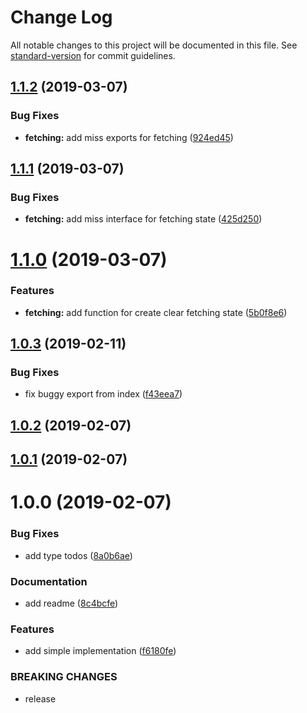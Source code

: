 # Change Log

All notable changes to this project will be documented in this file. See [standard-version](https://github.com/conventional-changelog/standard-version) for commit guidelines.

<a name="1.1.2"></a>
## [1.1.2](https://github.com/igorkamyshev/redux-clear/compare/v1.1.1...v1.1.2) (2019-03-07)


### Bug Fixes

* **fetching:** add miss exports for fetching ([924ed45](https://github.com/igorkamyshev/redux-clear/commit/924ed45))



<a name="1.1.1"></a>
## [1.1.1](https://github.com/igorkamyshev/redux-clear/compare/v1.1.0...v1.1.1) (2019-03-07)


### Bug Fixes

* **fetching:** add miss interface for fetching state ([425d250](https://github.com/igorkamyshev/redux-clear/commit/425d250))



<a name="1.1.0"></a>
# [1.1.0](https://github.com/igorkamyshev/redux-clear/compare/v1.0.3...v1.1.0) (2019-03-07)


### Features

* **fetching:** add function for create clear fetching state ([5b0f8e6](https://github.com/igorkamyshev/redux-clear/commit/5b0f8e6))



<a name="1.0.3"></a>
## [1.0.3](https://github.com/igorkamyshev/redux-clear/compare/v1.0.2...v1.0.3) (2019-02-11)


### Bug Fixes

* fix buggy export from index ([f43eea7](https://github.com/igorkamyshev/redux-clear/commit/f43eea7))



<a name="1.0.2"></a>
## [1.0.2](https://github.com/igorkamyshev/redux-clear/compare/v1.0.1...v1.0.2) (2019-02-07)



<a name="1.0.1"></a>
## [1.0.1](https://github.com/igorkamyshev/redux-clear/compare/v1.0.0...v1.0.1) (2019-02-07)



<a name="1.0.0"></a>
# 1.0.0 (2019-02-07)


### Bug Fixes

* add type todos ([8a0b6ae](https://github.com/igorkamyshev/redux-clear/commit/8a0b6ae))


### Documentation

* add readme ([8c4bcfe](https://github.com/igorkamyshev/redux-clear/commit/8c4bcfe))


### Features

* add simple implementation ([f6180fe](https://github.com/igorkamyshev/redux-clear/commit/f6180fe))


### BREAKING CHANGES

* release
